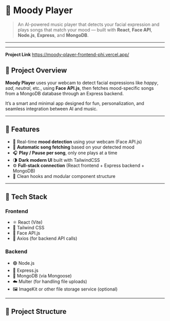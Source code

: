 # 🎵 Moody Player

> An AI-powered music player that detects your facial expression and plays songs that match your mood — built with **React**, **Face API**, **Node.js**, **Express**, and **MongoDB**.

---
---
**Project Link** https://moody-player-frontend-phi.vercel.app/
## 🧠 Project Overview

**Moody Player** uses your webcam to detect facial expressions like *happy*, *sad*, *neutral*, etc., using **Face API.js**, then fetches mood-specific songs from a MongoDB database through an Express backend.

It’s a smart and minimal app designed for fun, personalization, and seamless integration between AI and music.

---

## 🚀 Features

- 🎥 Real-time **mood detection** using your webcam (Face API.js)
- 🧩 **Automatic song fetching** based on your detected mood
- 🎧 **Play / Pause per song**, only one plays at a time
- 🌗 **Dark modern UI** built with TailwindCSS
- ⚙️ **Full-stack connection** (React frontend + Express backend + MongoDB)
- 🧠 Clean hooks and modular component structure

---

## 🧩 Tech Stack

### **Frontend**
- ⚛️ React (Vite)
- 🎨 Tailwind CSS
- 🤖 Face API.js
- 📡 Axios (for backend API calls)

### **Backend**
- 🟢 Node.js
- 🚀 Express.js
- 💾 MongoDB (via Mongoose)
- ☁️ Multer (for handling file uploads)
- 🖼️ ImageKit or other file storage service (optional)

---

## 📂 Project Structure

